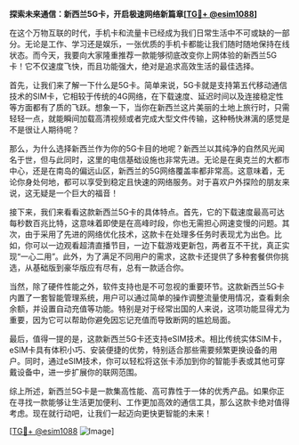 **探索未来通信：新西兰5G卡，开启极速网络新篇章[[TG💪+ @esim1088](https://t.me/s/esim1088)]**

在这个万物互联的时代，手机卡和流量卡已经成为我们日常生活中不可或缺的一部分。无论是工作、学习还是娱乐，一张优质的手机卡都能让我们随时随地保持在线状态。而今天，我要向大家隆重推荐一款能够彻底改变你上网体验的新西兰5G卡！它不仅速度飞快，而且功能强大，绝对是追求高效生活的最佳选择。

首先，让我们来了解一下什么是5G卡。简单来说，5G卡就是支持第五代移动通信技术的SIM卡，它相较于传统的4G网络，在下载速度、延迟时间以及连接稳定性等方面都有了质的飞跃。想象一下，当你在新西兰这片美丽的土地上旅行时，只需轻轻一点，就能瞬间加载高清视频或者完成大型文件传输，这种畅快淋漓的感觉是不是很让人期待呢？

那么，为什么选择新西兰作为你的5G卡目的地呢？新西兰以其纯净的自然风光闻名于世，但与此同时，这里的电信基础设施也非常先进。无论是在奥克兰的大都市中心，还是在南岛的偏远山区，新西兰的5G网络覆盖率都非常高。这意味着，无论你身处何地，都可以享受到稳定且快速的网络服务。对于喜欢户外探险的朋友来说，这无疑是一个巨大的福音！

接下来，我们来看看这款新西兰5G卡的具体特点。首先，它的下载速度最高可达每秒数百兆比特，这意味着即使是在高峰时段，你也无需担心网速变慢的问题。其次，由于采用了先进的网络优化技术，这款卡在处理多任务时表现尤为出色。比如，你可以一边观看超清直播节目，一边下载游戏更新包，两者互不干扰，真正实现“一心二用”。此外，为了满足不同用户的需求，这款卡还提供了多种套餐供你挑选，从基础版到豪华版应有尽有，总有一款适合你。

当然，除了硬件性能之外，软件支持也是不可忽视的重要环节。这款新西兰5G卡内置了一套智能管理系统，用户可以通过简单的操作调整流量使用情况，查看剩余余额，并设置自动充值等功能。特别是对于经常出国的人来说，这项功能显得尤为重要，因为它可以帮助你避免因忘记充值而导致断网的尴尬局面。

最后，值得一提的是，这款新西兰5G卡还支持eSIM技术。相比传统实体SIM卡，eSIM卡具有体积小巧、安装便捷的优势，特别适合那些需要频繁更换设备的用户。同时，通过eSIM技术，你可以轻松将这张卡添加到你的智能手表或其他可穿戴设备中，进一步扩展你的联网范围。

综上所述，新西兰5G卡是一款集高性能、高可靠性于一体的优秀产品。如果你正在寻找一款能够让生活更加便利、工作更加高效的通信工具，那么这款卡绝对值得考虑。现在就行动吧，让我们一起迈向更快更智能的未来！

[[TG💪+ @esim1088](https://t.me/s/esim1088) ![Image](https://i.postimg.cc/4NQfJmqS/Snipaste-2025-05-13-00-14-12.png)]
